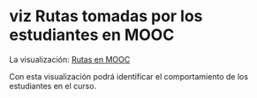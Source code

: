 # viz Rutas tomadas por los estudiantes en MOOC

La visualización: [Rutas en MOOC](https://yureimacv.github.io/networkcourse/arc.html)

Con esta visualización podrá identificar el comportamiento de los estudiantes en el curso.


